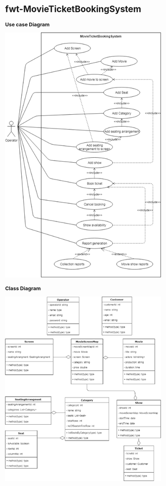 # fwt-MovieTicketBookingSystem

### Use case Diagram
![Use case diagram](images/mtbs_use_case_diagram.png)

### Class Diagram
![class diagram](images/mtbs_class_diagram.png)

